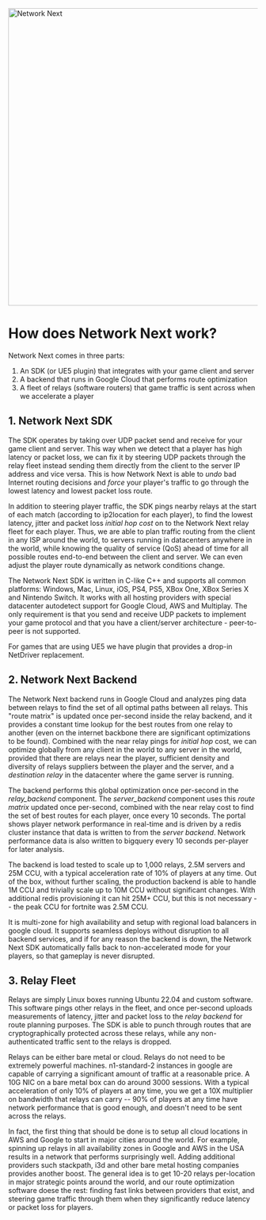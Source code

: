 <img src="https://static.wixstatic.com/media/799fd4_0512b6edaeea4017a35613b4c0e9fc0b~mv2.jpg/v1/fill/w_1200,h_140,al_c,q_80,usm_0.66_1.00_0.01/networknext_logo_colour_black_RGB_tightc.jpg" alt="Network Next" width="600"/>

<br>

# How does Network Next work?

Network Next comes in three parts:

1. An SDK (or UE5 plugin) that integrates with your game client and server
2. A backend that runs in Google Cloud that performs route optimization
3. A fleet of relays (software routers) that game traffic is sent across when we accelerate a player

## 1. Network Next SDK

The SDK operates by taking over UDP packet send and receive for your game client and server. This way when we detect that a player has high latency or packet loss, we can fix it by steering UDP packets through the relay fleet instead sending them directly from the client to the server IP address and vice versa. This is how Network Next is able to _undo_ bad Internet routing decisions and *force* your player's traffic to go through the lowest latency and lowest packet loss route.

In addition to steering player traffic, the SDK pings nearby relays at the start of each match (according to ip2location for each player), to find the lowest latency, jitter and packet loss _initial hop cost_ on to the Network Next relay fleet for each player. Thus, we are able to plan traffic routing from the client in any ISP around the world, to servers running in datacenters anywhere in the world, while knowing the quality of service (QoS) ahead of time for all possible routes end-to-end between the client and server. We can even adjust the player route dynamically as network conditions change.

The Network Next SDK is written in C-like C++ and supports all common platforms: Windows, Mac, Linux, iOS, PS4, PS5, XBox One, XBox Series X and Nintendo Switch. It works with all hosting providers with special datacenter autodetect support for Google Cloud, AWS and Multiplay. The only requirement is that you send and receive UDP packets to implement your game protocol and that you have a client/server architecture - peer-to-peer is not supported.

For games that are using UE5 we have plugin that provides a drop-in NetDriver replacement.

## 2. Network Next Backend

The Network Next backend runs in Google Cloud and analyzes ping data between relays to find the set of all optimal paths between all relays. This "route matrix" is updated once per-second inside the relay backend, and it provides a constant time lookup for the best routes from one relay to another (even on the internet backbone there are significant optimizations to be found). Combined with the near relay pings for _initial hop_ cost, we can optimize globally from any client in the world to any server in the world, provided that there are relays near the player, sufficient density and diversity of relays suppliers between the player and the server, and a _destination relay_ in the datacenter where the game server is running.

The backend performs this global optimization once per-second in the _relay_backend_ component. The _server_backend_ component uses this _route matrix_ updated once per-second, combined with the near relay cost to find the set of best routes for each player, once every 10 seconds. The portal shows player network performance in real-time and is driven by a redis cluster instance that data is written to from the _server backend_. Network performance data is also written to bigquery every 10 seconds per-player for later analysis.

The backend is load tested to scale up to 1,000 relays, 2.5M servers and 25M CCU, with a typical acceleration rate of 10% of players at any time. Out of the box, without further scaling, the production backend is able to handle 1M CCU and trivially scale up to 10M CCU without significant changes. With additional redis provisioning it can hit 25M+ CCU, but this is not necessary -- the peak CCU for fortnite was 2.5M CCU. 

It is multi-zone for high availability and setup with regional load balancers in google cloud. It supports seamless deploys without disruption to all backend services, and if for any reason the backend is down, the Network Next SDK automatically falls back to non-accelerated mode for your players, so that gameplay is never disrupted.

## 3. Relay Fleet

Relays are simply Linux boxes running Ubuntu 22.04 and custom software. This software pings other relays in the fleet, and once per-second uploads measurements of latency, jitter and packet loss to the _relay backend_ for route planning purposes. The SDK is able to punch through routes that are cryptographically protected across these relays, while any non-authenticated traffic sent to the relays is dropped.

Relays can be either bare metal or cloud. Relays do not need to be extremely powerful machines. n1-standard-2 instances in google are capable of carrying a significant amount of traffic at a reasonable price. A 10G NIC on a bare metal box can do around 3000 sessions. With a typical acceleration of only 10% of players at any time, you we get a 10X multiplier on bandwidth that relays can carry -- 90% of players at any time have network performance that is good enough, and doesn't need to be sent across the relays.

In fact, the first thing that should be done is to setup all cloud locations in AWS and Google to start in major cities around the world. For example, spinning up relays in all availability zones in Google and AWS in the USA results in a network that performs surprisingly well. Adding additional providers such stackpath, i3d and other bare metal hosting companies provides another boost. The general idea is to get 10-20 relays per-location in major strategic points around the world, and our route optimization software doese the rest: finding fast links between providers that exist, and steering game traffic through them when they significantly reduce latency or packet loss for players.
